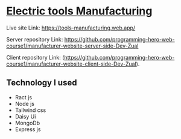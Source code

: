 # [Electric tools Manufacturing](https://tools-manufacturing.web.app/)

Live site Link: https://tools-manufacturing.web.app/

Server repository Link: https://github.com/programming-hero-web-course1/manufacturer-website-server-side-Dev-Zual

Client repository Link: (https://github.com/programming-hero-web-course1/manufacturer-website-client-side-Dev-Zual).

## Technology I used

- Ract js
- Node js
- Tailwind css
- Daisy Ui
- MongoDb
- Express js

